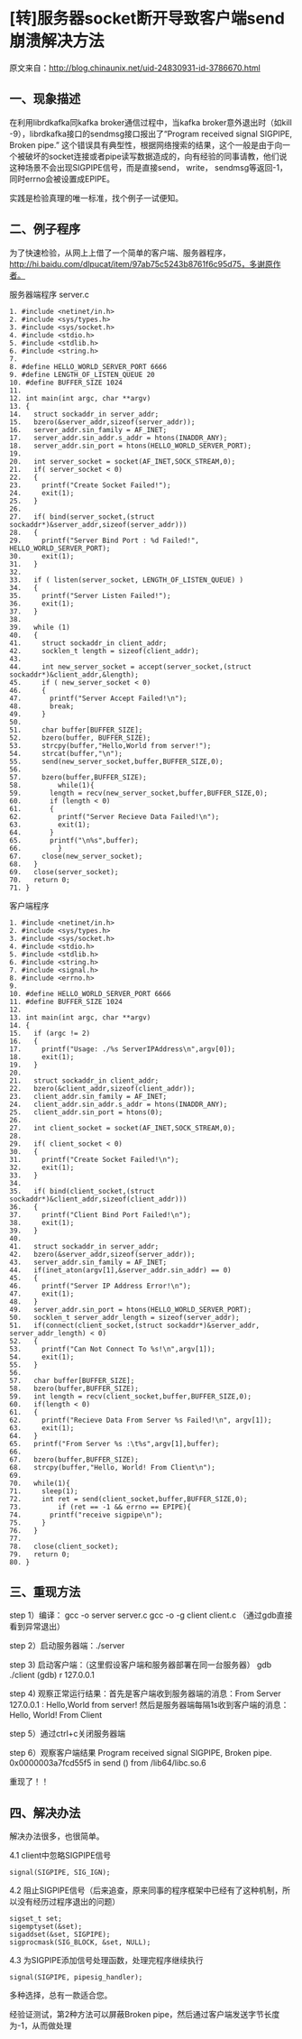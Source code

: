 # [转]服务器socket断开导致客户端send崩溃解决方法

原文来自：http://blog.chinaunix.net/uid-24830931-id-3786670.html
## 一、现象描述

在利用librdkafka同kafka broker通信过程中，当kafka broker意外退出时（如kill -9），librdkafka接口的sendmsg接口报出了“Program received signal SIGPIPE, Broken pipe.” 这个错误具有典型性，根据网络搜索的结果，这个一般是由于向一个被破坏的socket连接或者pipe读写数据造成的，向有经验的同事请教，他们说这种场景不会出现SIGPIPE信号，而是直接send， write， sendmsg等返回-1，同时errno会被设置成EPIPE。

实践是检验真理的唯一标准，找个例子一试便知。

## 二、例子程序
为了快速检验，从网上上借了一个简单的客户端、服务器程序，http://hi.baidu.com/dlpucat/item/97ab75c5243b8761f6c95d75，多谢原作者。

服务器端程序 server.c
```
1. #include <netinet/in.h>
2. #include <sys/types.h>
3. #include <sys/socket.h>
4. #include <stdio.h>
5. #include <stdlib.h>
6. #include <string.h>
7.  
8. #define HELLO_WORLD_SERVER_PORT 6666
9. #define LENGTH_OF_LISTEN_QUEUE 20
10. #define BUFFER_SIZE 1024
11.  
12. int main(int argc, char **argv)
13. {
14.   struct sockaddr_in server_addr;
15.   bzero(&server_addr,sizeof(server_addr));
16.   server_addr.sin_family = AF_INET;
17.   server_addr.sin_addr.s_addr = htons(INADDR_ANY);
18.   server_addr.sin_port = htons(HELLO_WORLD_SERVER_PORT);
19.  
20.   int server_socket = socket(AF_INET,SOCK_STREAM,0);
21.   if( server_socket < 0)
22.   {
23.     printf("Create Socket Failed!");
24.     exit(1);
25.   }
26.  
27.   if( bind(server_socket,(struct sockaddr*)&server_addr,sizeof(server_addr)))
28.   {
29.     printf("Server Bind Port : %d Failed!", HELLO_WORLD_SERVER_PORT);
30.     exit(1);
31.   }
32.  
33.   if ( listen(server_socket, LENGTH_OF_LISTEN_QUEUE) )
34.   {
35.     printf("Server Listen Failed!");
36.     exit(1);
37.   }
38.  
39.   while (1)
40.   {
41.     struct sockaddr_in client_addr;
42.     socklen_t length = sizeof(client_addr);
43.  
44.     int new_server_socket = accept(server_socket,(struct sockaddr*)&client_addr,&length);
45.     if ( new_server_socket < 0)
46.     {
47.       printf("Server Accept Failed!\n");
48.       break;
49.     }
50.  
51.     char buffer[BUFFER_SIZE];
52.     bzero(buffer, BUFFER_SIZE);
53.     strcpy(buffer,"Hello,World from server!");
54.     strcat(buffer,"\n");
55.     send(new_server_socket,buffer,BUFFER_SIZE,0);
56.  
57.     bzero(buffer,BUFFER_SIZE);
58.         while(1){
59.       length = recv(new_server_socket,buffer,BUFFER_SIZE,0);
60.       if (length < 0)
61.       {
62.         printf("Server Recieve Data Failed!\n");
63.         exit(1);
64.       }
65.       printf("\n%s",buffer);
66.         }
67.     close(new_server_socket);
68.   }
69.   close(server_socket);
70.   return 0;
71. }
```

客户端程序

```
1. #include <netinet/in.h>
2. #include <sys/types.h>
3. #include <sys/socket.h>
4. #include <stdio.h>
5. #include <stdlib.h>
6. #include <string.h>
7. #include <signal.h>
8. #include <errno.h>
9.  
10. #define HELLO_WORLD_SERVER_PORT 6666
11. #define BUFFER_SIZE 1024
12.  
13. int main(int argc, char **argv)
14. {
15.   if (argc != 2)
16.   {
17.     printf("Usage: ./%s ServerIPAddress\n",argv[0]);
18.     exit(1);
19.   }
20.  
21.   struct sockaddr_in client_addr;
22.   bzero(&client_addr,sizeof(client_addr));
23.   client_addr.sin_family = AF_INET;
24.   client_addr.sin_addr.s_addr = htons(INADDR_ANY);
25.   client_addr.sin_port = htons(0);
26.  
27.   int client_socket = socket(AF_INET,SOCK_STREAM,0);
28.  
29.   if( client_socket < 0)
30.   {
31.     printf("Create Socket Failed!\n");
32.     exit(1);
33.   }
34.  
35.   if( bind(client_socket,(struct sockaddr*)&client_addr,sizeof(client_addr)))
36.   {
37.     printf("Client Bind Port Failed!\n");
38.     exit(1);
39.   }
40.  
41.   struct sockaddr_in server_addr;
42.   bzero(&server_addr,sizeof(server_addr));
43.   server_addr.sin_family = AF_INET;
44.   if(inet_aton(argv[1],&server_addr.sin_addr) == 0)
45.   {
46.     printf("Server IP Address Error!\n");
47.     exit(1);
48.   }
49.   server_addr.sin_port = htons(HELLO_WORLD_SERVER_PORT);
50.   socklen_t server_addr_length = sizeof(server_addr);
51.   if(connect(client_socket,(struct sockaddr*)&server_addr, server_addr_length) < 0)
52.   {
53.     printf("Can Not Connect To %s!\n",argv[1]);
54.     exit(1);
55.   }
56.  
57.   char buffer[BUFFER_SIZE];
58.   bzero(buffer,BUFFER_SIZE);
59.   int length = recv(client_socket,buffer,BUFFER_SIZE,0);
60.   if(length < 0)
61.   {
62.     printf("Recieve Data From Server %s Failed!\n", argv[1]);
63.     exit(1);
64.   }
65.   printf("From Server %s :\t%s",argv[1],buffer);
66.  
67.   bzero(buffer,BUFFER_SIZE);
68.   strcpy(buffer,"Hello, World! From Client\n");
69.  
70.   while(1){
71.     sleep(1);
72.     int ret = send(client_socket,buffer,BUFFER_SIZE,0);
73.         if (ret == -1 && errno == EPIPE){
74.       printf("receive sigpipe\n");
75.     }
76.   }
77.  
78.   close(client_socket);
79.   return 0;
80. }

```

## 三、重现方法
step 1）编译： gcc -o server server.c
          gcc -o -g client client.c （通过gdb直接看到异常退出）

step 2）启动服务器端：./server

step 3) 启动客户端：（这里假设客户端和服务器部署在同一台服务器） gdb ./client 
(gdb) r 127.0.0.1

step 4) 观察正常运行结果：首先是客户端收到服务器端的消息：From Server 127.0.0.1 : Hello,World from server!
         然后是服务器端每隔1s收到客户端的消息： Hello, World! From Client

step 5）通过ctrl+c关闭服务器端

step 6）观察客户端结果
Program received signal SIGPIPE, Broken pipe.
0x0000003a7fcd55f5 in send () from /lib64/libc.so.6

重现了！！


## 四、解决办法
解决办法很多，也很简单。

4.1 client中忽略SIGPIPE信号

`signal(SIGPIPE, SIG_IGN);`

4.2 阻止SIGPIPE信号（后来追查，原来同事的程序框架中已经有了这种机制，所以没有经历过程序退出的问题）
```
sigset_t set;
sigemptyset(&set);
sigaddset(&set, SIGPIPE);
sigprocmask(SIG_BLOCK, &set, NULL);
```
4.3  为SIGPIPE添加信号处理函数，处理完程序继续执行

`signal(SIGPIPE, pipesig_handler);`

多种选择，总有一款适合您。


经验证测试，第2种方法可以屏蔽Broken pipe，然后通过客户端发送字节长度为-1，从而做处理
